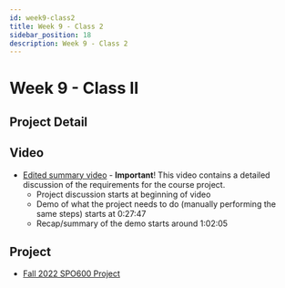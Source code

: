 ```yaml
---
id: week9-class2
title: Week 9 - Class 2
sidebar_position: 18
description: Week 9 - Class 2
---
```


# Week 9 - Class II

## Project Detail

## Video

- [Edited summary video](https://web.microsoftstream.com/video/edc09b0a-1a7f-45d1-a27e-7f4901bba03d) - **Important**! This video contains a detailed discussion of the requirements for the course project.
  - Project discussion starts at beginning of video
  - Demo of what the project needs to do (manually performing the same steps) starts at 0\:27\:47
  - Recap/summary of the demo starts around 1\:02\:05

## Project

- [Fall 2022 SPO600 Project](/C-Projects/project.md)
